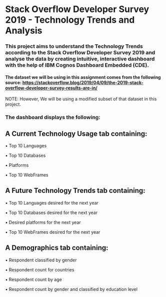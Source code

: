 # Stack Overflow Developer Survey 2019 - Technology Trends and Analysis

### This project aims to understand the Technology Trends according to the Stack Overflow Developer Survey 2019 and analyse the data by creating intuitive, interactive dashboard with the help of IBM Cognos Dashboard Embedded (CDE).

#### The dataset we will be using in this assignment comes from the following source: https://stackoverflow.blog/2019/04/09/the-2019-stack-overflow-developer-survey-results-are-in/ 
NOTE: However, We will be using a modified subset of that dataset in this project.

### The dashboard displays the following:

## A Current Technology Usage tab containing:

• Top 10 Languages

• Top 10 Databases

• Platforms

• Top 10 WebFrames

## A Future Technology Trends tab containing:

• Top 10 Languages desired for the next year

• Top 10 Databases desired for the next year

• Desired platforms for the next year

• Top 10 WebFrames desired for the next year

## A Demographics tab containing:

• Respondent classified by gender

• Respondent count for countries

• Respondent count by age

• Respondent count by gender and classified by education level
